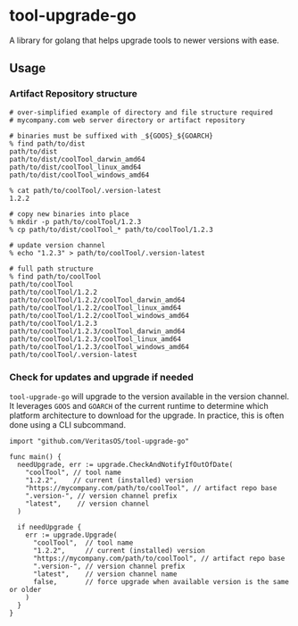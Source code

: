 # tool-upgrade-go

A library for golang that helps upgrade tools to newer versions with ease.

## Usage

### Artifact Repository structure

```
# over-simplified example of directory and file structure required
# mycompany.com web server directory or artifact repository

# binaries must be suffixed with _${GOOS}_${GOARCH}
% find path/to/dist
path/to/dist
path/to/dist/coolTool_darwin_amd64
path/to/dist/coolTool_linux_amd64
path/to/dist/coolTool_windows_amd64

% cat path/to/coolTool/.version-latest
1.2.2

# copy new binaries into place
% mkdir -p path/to/coolTool/1.2.3
% cp path/to/dist/coolTool_* path/to/coolTool/1.2.3

# update version channel
% echo "1.2.3" > path/to/coolTool/.version-latest

# full path structure
% find path/to/coolTool
path/to/coolTool
path/to/coolTool/1.2.2
path/to/coolTool/1.2.2/coolTool_darwin_amd64
path/to/coolTool/1.2.2/coolTool_linux_amd64
path/to/coolTool/1.2.2/coolTool_windows_amd64
path/to/coolTool/1.2.3
path/to/coolTool/1.2.3/coolTool_darwin_amd64
path/to/coolTool/1.2.3/coolTool_linux_amd64
path/to/coolTool/1.2.3/coolTool_windows_amd64
path/to/coolTool/.version-latest
```

### Check for updates and upgrade if needed

`tool-upgrade-go` will upgrade to the version available in the version channel.
It leverages `GOOS` and `GOARCH` of the current runtime to determine which
platform architecture to download for the upgrade. In practice, this is often
done using a CLI subcommand.

```
import "github.com/VeritasOS/tool-upgrade-go"

func main() {
  needUpgrade, err := upgrade.CheckAndNotifyIfOutOfDate(
    "coolTool", // tool name
    "1.2.2",    // current (installed) version
    "https://mycompany.com/path/to/coolTool", // artifact repo base
    ".version-", // version channel prefix
    "latest",    // version channel
  )

  if needUpgrade {
    err := upgrade.Upgrade(
      "coolTool",  // tool name
      "1.2.2",     // current (installed) version
      "https://mycompany.com/path/to/coolTool", // artifact repo base
      ".version-", // version channel prefix
      "latest",    // version channel name
      false,       // force upgrade when available version is the same or older
    )
  }
}
```

